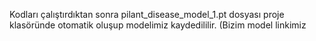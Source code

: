 Kodları çalıştırdıktan sonra pilant_disease_model_1.pt dosyası proje klasöründe otomatik oluşup modelimiz kaydedililir. (Bizim model linkimiz 
